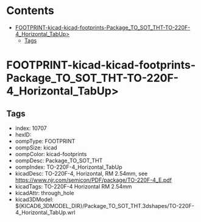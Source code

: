 



Contents
========

* [FOOTPRINT-kicad-kicad-footprints-Package_TO_SOT_THT-TO-220F-4_Horizontal_TabUp>](#footprint-kicad-kicad-footprints-package_to_sot_tht-to-220f-4_horizontal_tabup)
	* [Tags](#tags)

# FOOTPRINT-kicad-kicad-footprints-Package_TO_SOT_THT-TO-220F-4_Horizontal_TabUp>

## Tags

- index: 10707
- hexID: 
- oompType: FOOTPRINT
- oompSize: kicad
- oompColor: kicad-footprints
- oompDesc: Package_TO_SOT_THT
- oompIndex: TO-220F-4_Horizontal_TabUp
- kicadDesc: TO-220F-4, Horizontal, RM 2.54mm, see https://www.njr.com/semicon/PDF/package/TO-220F-4_E.pdf
- kicadTags: TO-220F-4 Horizontal RM 2.54mm
- kicadAttr: through_hole
- kicad3DModel: ${KICAD6_3DMODEL_DIR}/Package_TO_SOT_THT.3dshapes/TO-220F-4_Horizontal_TabUp.wrl
